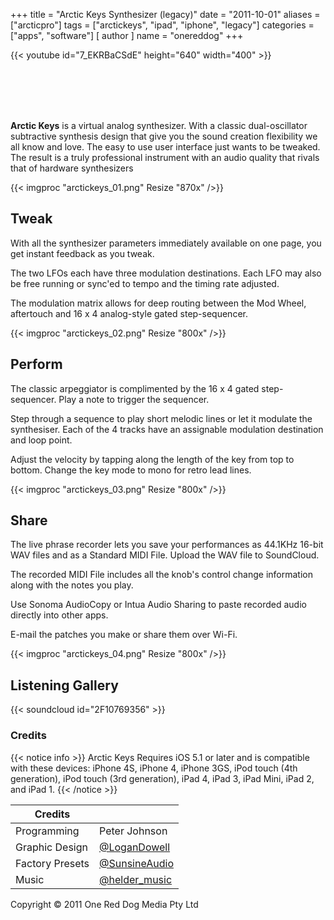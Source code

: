 +++
title = "Arctic Keys Synthesizer (legacy)"
date = "2011-10-01"
aliases = ["arcticpro"]
tags = ["arctickeys", "ipad", "iphone", "legacy"]
categories = ["apps", "software"]
[ author ]
  name = "onereddog"
+++

{{< youtube id="7_EKRBaCSdE" height="640" width="400" >}}  

<br></br>
<br></br>

**Arctic Keys** is a virtual analog synthesizer. With a classic dual-oscillator subtractive synthesis design that give you the sound creation flexibility we all know and love. The easy to use user interface just wants to be tweaked. The result is a truly professional instrument with an audio quality that rivals that of hardware synthesizers

{{< imgproc "arctickeys_01.png" Resize "870x" />}}

## Tweak
With all the synthesizer parameters immediately available on one page, you get instant feedback as you tweak.

The two LFOs each have three modulation destinations. Each LFO may also be free running or sync'ed to tempo and the timing rate adjusted.

The modulation matrix allows for deep routing between the Mod Wheel, aftertouch and 16 x 4 analog-style gated step-sequencer.

{{< imgproc "arctickeys_02.png" Resize "800x" />}}

## Perform
The classic arpeggiator is complimented by the 16 x 4 gated step-sequencer. Play a note to trigger the sequencer.

Step through a sequence to play short melodic lines or let it modulate the synthesiser. Each of the 4 tracks have an assignable modulation destination and loop point.

Adjust the velocity by tapping along the length of the key from top to bottom. Change the key mode to mono for retro lead lines.

{{< imgproc "arctickeys_03.png" Resize "800x" />}}

## Share
The live phrase recorder lets you save your performances as 44.1KHz 16-bit WAV files and as a Standard MIDI File. Upload the WAV file to SoundCloud.

The recorded MIDI File includes all the knob's control change information along with the notes you play.

Use Sonoma AudioCopy or Intua Audio Sharing to paste recorded audio directly into other apps.

E-mail the patches you make or share them over Wi-Fi.

{{< imgproc "arctickeys_04.png" Resize "800x" />}}

## Listening Gallery

{{< soundcloud id="2F10769356" >}}

### Credits

{{< notice info >}}
Arctic Keys Requires iOS 5.1 or later and is compatible with these devices: iPhone 4S, iPhone 4, iPhone 3GS, iPod touch (4th generation), iPod touch (3rd generation), iPad 4, iPad 3, iPad Mini, iPad 2, and iPad 1.
{{< /notice >}}

| Credits |  | 
| --- | --- |
| Programming | Peter Johnson |
| Graphic Design | [@LoganDowell](https://twitter.com/LoganDowell) |
| Factory Presets | [@SunsineAudio](https://twitter.com/SunsineAudio) |
| Music | [@helder_music](https://twitter.com/helder_music) |

Copyright © 2011 One Red Dog Media Pty Ltd
